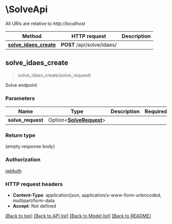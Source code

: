 # \SolveApi

All URIs are relative to *http://localhost*

Method | HTTP request | Description
------------- | ------------- | -------------
[**solve_idaes_create**](SolveApi.md#solve_idaes_create) | **POST** /api/solve/idaes/ | 



## solve_idaes_create

> solve_idaes_create(solve_request)


Solve endpoint

### Parameters


Name | Type | Description  | Required | Notes
------------- | ------------- | ------------- | ------------- | -------------
**solve_request** | Option<[**SolveRequest**](SolveRequest.md)> |  |  |

### Return type

 (empty response body)

### Authorization

[jwtAuth](../README.md#jwtAuth)

### HTTP request headers

- **Content-Type**: application/json, application/x-www-form-urlencoded, multipart/form-data
- **Accept**: Not defined

[[Back to top]](#) [[Back to API list]](../README.md#documentation-for-api-endpoints) [[Back to Model list]](../README.md#documentation-for-models) [[Back to README]](../README.md)

